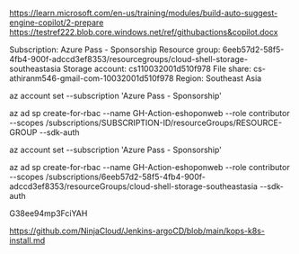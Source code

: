 https://learn.microsoft.com/en-us/training/modules/build-auto-suggest-engine-copilot/2-prepare
https://testref222.blob.core.windows.net/ref/githubactions&copilot.docx

Subscription: Azure Pass - Sponsorship
Resource group: 6eeb57d2-58f5-4fb4-900f-adccd3ef8353/resourcegroups/cloud-shell-storage-southeastasia
Storage account: cs110032001d510f978
File share: cs-athiranm546-gmail-com-10032001d510f978
Region: Southeast Asia


az account set --subscription 'Azure Pass - Sponsorship'

az ad sp create-for-rbac --name GH-Action-eshoponweb --role contributor --scopes /subscriptions/SUBSCRIPTION-ID/resourceGroups/RESOURCE-GROUP --sdk-auth

az account set --subscription 'Azure Pass - Sponsorship'

az ad sp create-for-rbac --name GH-Action-eshoponweb --role contributor --scopes /subscriptions/6eeb57d2-58f5-4fb4-900f-adccd3ef8353/resourceGroups/cloud-shell-storage-southeastasia --sdk-auth

G38ee94mp3FciYAH

https://github.com/NinjaCloud/Jenkins-argoCD/blob/main/kops-k8s-install.md
